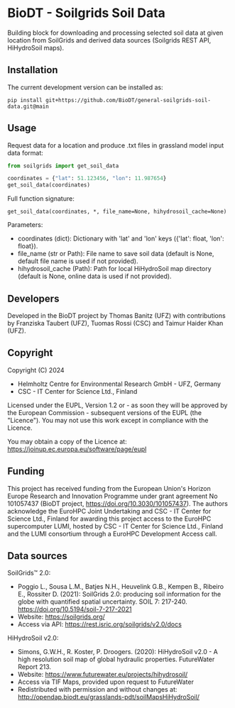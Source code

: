 # BioDT - Soilgrids Soil Data
Building block for downloading and processing selected soil data at given location from
   SoilGrids and derived data sources (Soilgrids REST API, HiHydroSoil maps).

## Installation
The current development version can be installed as:

    pip install git+https://github.com/BioDT/general-soilgrids-soil-data.git@main
    
## Usage
Request data for a location and produce .txt files in grassland model input data format:

```python
from soilgrids import get_soil_data

coordinates = {"lat": 51.123456, "lon": 11.987654}
get_soil_data(coordinates)
```

Full function signature: 

`get_soil_data(coordinates, *, file_name=None, hihydrosoil_cache=None)` 

Parameters:
- coordinates (dict): Dictionary with 'lat' and 'lon' keys ({'lat': float, 'lon': float}).
- file_name (str or Path): File name to save soil data (default is None, default file name is used if not provided).
- hihydrosoil_cache (Path): Path for local HiHydroSoil map directory (default is None, online data is used if not provided).

## Developers
Developed in the BioDT project by Thomas Banitz (UFZ) with contributions by Franziska Taubert (UFZ), 
Tuomas Rossi (CSC) and Taimur Haider Khan (UFZ).

## Copyright
Copyright (C) 2024
- Helmholtz Centre for Environmental Research GmbH - UFZ, Germany
- CSC - IT Center for Science Ltd., Finland

Licensed under the EUPL, Version 1.2 or - as soon they will be approved
by the European Commission - subsequent versions of the EUPL (the "Licence").
You may not use this work except in compliance with the Licence.

You may obtain a copy of the Licence at:
https://joinup.ec.europa.eu/software/page/eupl

## Funding
This project has received funding from the European Union's Horizon Europe Research and Innovation
Programme under grant agreement No 101057437 (BioDT project, https://doi.org/10.3030/101057437).
The authors acknowledge the EuroHPC Joint Undertaking and CSC - IT Center for Science Ltd., Finland
for awarding this project access to the EuroHPC supercomputer LUMI, hosted by CSC - IT Center for
Science Ltd., Finland and the LUMI consortium through a EuroHPC Development Access call.

## Data sources
SoilGrids&#x2122; 2.0:
- Poggio L., Sousa L.M., Batjes N.H., Heuvelink G.B., Kempen B., Ribeiro E., Rossiter D. (2021):
SoilGrids 2.0: producing soil information for the globe with quantified spatial uncertainty.
SOIL 7: 217-240. https://doi.org/10.5194/soil-7-217-2021
- Website: https://soilgrids.org/
- Access via API: https://rest.isric.org/soilgrids/v2.0/docs

HiHydroSoil v2.0:
- Simons, G.W.H., R. Koster, P. Droogers. (2020):
HiHydroSoil v2.0 - A high resolution soil map of global hydraulic properties.
FutureWater Report 213.
- Website: https://www.futurewater.eu/projects/hihydrosoil/
- Access via TIF Maps, provided upon request to FutureWater
- Redistributed with permission and without changes at:
http://opendap.biodt.eu/grasslands-pdt/soilMapsHiHydroSoil/
